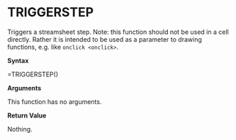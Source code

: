 # TRIGGERSTEP

Triggers a streamsheet step. Note: this function should not be used in a
cell directly. Rather it is intended to be used as a parameter to
drawing functions, e.g. like `onclick <onclick>`.

**Syntax**

=TRIGGERSTEP()

**Arguments**

This function has no arguments.

**Return Value**

Nothing.
